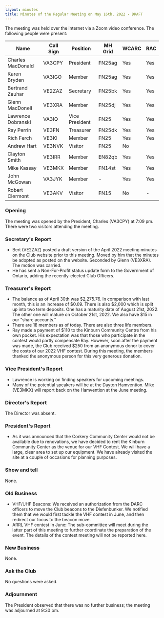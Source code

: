 ```yaml
---
layout: minutes
title: Minutes of the Regular Meeting on May 16th, 2022 - DRAFT
---
```

The meeting was held over the internet via a Zoom video conference.
The following people were present:

| Name                   | Call Sign  | Position         | MH Grid | WCARC | RAC |
|------------------------|------------|------------------|---------|-------|-----|
| Charles MacDonald      | VA3CPY     | President        | FN25ag  | Yes   | Yes |
| Karen Bryden           | VA3IGO     | Member           | FN25ag  | Yes   | Yes |
| Bertrand Zauhar        | VE2ZAZ     | Secretary        | FN25bk  | Yes   | Yes |
| Glenn MacDonell        | VE3XRA     | Member           | FN25dj  | Yes   | Yes |
| Lawrence Dobranski     | VA3IQ      | Vice President   | FN25    | Yes   | Yes |
| Ray Perrin             | VE3FN      | Treasurer        | FN25dk  | Yes   | Yes |
| Rich Ferch             | VE3KI      | Member           | FN25    | Yes   | Yes |
| Andrew Hart            | VE3NVK     | Visitor          | FN25    | No    |     |
| Clayton Smith          | VE3IRR     | Member           | EN82qb  | Yes   | Yes |
| Mike Kassay            | VE3MKX     | Member           | FN14st  | Yes   | Yes |
| John McGowan           | VA3JYK     | Member           |   -     | Yes   | Yes |
| Robert Clermont        | VE3AKV     | Visitor          | FN15    | No    |  -  |


### Opening
The meeting was opened by the President, Charles (VA3CPY) at 7:09 pm.
There were two visitors attending the meeting.

### Secretary's Report
- Bert (VE2ZAZ) posted a draft version of the April 2022 meeting minutes on the Club website prior to this meeting. Moved by him that the minutes be adopted as posted on the website. Seconded by Glenn (VE3XRA). The motion was carried.
- He has sent a Non-For-Profit status update form to the Government of Ontario, adding the recently-elected Club Officers.

### Treasurer's Report
- The balance as of April 30th was $2,275.76. In comparison with last month, this is an increase of $0.09.  There is also $2,000 which is split up into two term deposits. One has a maturity date of August 21st, 2022. The other one will mature on October 21st, 2022. We also have $15 in our "share accounts."
- There are 18 members as of today. There are also three life members.
- Ray made a payment of $110 to the Kinburn Community Centre from his own pocket. His expectation was that those who participate in the contest would partly compensate Ray. However, soon after the payment was made, the Club received $250 from an anonymous donor to cover the costs of our 2022 VHF contest. During this meeting, the members thanked the anonymous person for this very generous donation.

### Vice President's Report
- Lawrence is working on finding speakers for upcoming meetings.
- Many of the potential speakers will be at the Dayton Hamvention. Mike (VE3MKX) will report back on the Hamvention at the June meeting.

### Director's Report
The Director was absent.

### President's Report
- As it was announced that the Corkery Community Center would not be available due to renovations, we have decided to rent the Kinburn Community Center as the venue for our VHF Contest. We will have a large, clear area to set up our equipment. We have already visited the site at a couple of occasions for planning purposes.

### Show and tell
None.

### Old Business
- VHF/UHF Beacons: We received an authorization from the DARC officers to move the Club beacons to the Diefenbunker. We notified them that we would first tackle the VHF contest in June, and then redirect our focus to the beacon move.
- ARRL VHF contest in June: The sub-committee will meet during the latter part of this meeting to further coordinate the preparation of the event. The details of the contest meeting will not be reported here.

### New Business
None.

### Ask the Club
No questions were asked.

### Adjournment
The President observed that there was no further business; the meeting was adjourned at 9:30 pm.
